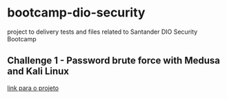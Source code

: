 # bootcamp-dio-security
project to delivery tests and files related to Santander DIO Security Bootcamp

## Challenge 1 - Password brute force with Medusa and Kali Linux

[link para o projeto](https://github.com/rodrigoror/bootcamp-dio-security/tree/main/challenge1)